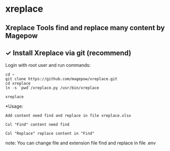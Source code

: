 # xreplace
## Xreplace Tools find and replace many content by Magepow

## ✓ Install Xreplace via git (recommend)
Login with root user and run commands:

```
cd ~
git clone https://github.com/magepow/xreplace.git
cd xreplace
ln -s `pwd`/xreplace.py /usr/bin/xreplace

xreplace
```
*Usage:

    Add content need find and replace in file xreplace.xlsx
  
    Col "Find" content need find
  
    Col "Replace" replace content in "Find"
  
note: You can change file and extension file find and replace in file .env
